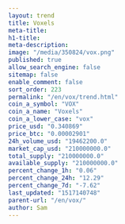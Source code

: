 ```yaml
---
layout: trend
title: Voxels
meta-title: 
h1-title: 
meta-description: 
image: "/media/350824/vox.png"
published: true
allow_search_engine: false
sitemap: false
enable_comment: false
sort_order: 223
permalink: "/en/vox/trend.html"
coin_a_symbol: "VOX"
coin_a_name: "Voxels"
coin_a_lower_case: "vox"
price_usd: "0.340869"
price_btc: "0.00002901"
24h_volume_usd: "19462200.0"
market_cap_usd: "210000000.0"
total_supply: "210000000.0"
available_supply: "210000000.0"
percent_change_1h: "0.06"
percent_change_24h: "12.29"
percent_change_7d: "-7.62"
last_updated: "1517140748"
parent-url: "/en/vox/"
author: Sam
---
```


